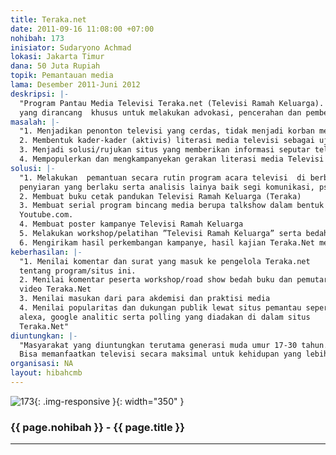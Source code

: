 ```yaml
---
title: Teraka.net
date: 2011-09-16 11:08:00 +07:00
nohibah: 173
inisiator: Sudaryono Achmad
lokasi: Jakarta Timur
dana: 50 Juta Rupiah
topik: Pemantauan media
lama: Desember 2011-Juni 2012
deskripsi: |-
  "Program Pantau Media Televisi Teraka.net (Televisi Ramah Keluarga). Dalam arti bermanfaat untuk menambah kualitas hidup yang lebih baik untuk setiap keluarga terutama anak muda setelah menontonnya. Program
  yang dirancang  khusus untuk melakukan advokasi, pencerahan dan pembelaan konsumen televisi di Indonesia dalam bentuk situs internet yang diintegrasikan dengan sosial media (Twiter, facebook dll) serta layanan SMS kepada publik yang memberikan analisis tentang acara televisi, pemantauan konten dan juga berisi panduan bagaimana bisa mengkonsumsi televisi dengan cerdas dan ikut ambil bagian dalam mewujudkan acara-acara televisi yang aman dan ramah terhadap keluarga. Hal ini didasarkan pada tidak adanya (belum ada) lembaga atau situs yang secara khusus melakukan pemantauan terhadap tayangan televisi."
masalah: |-
  "1. Menjadikan penonton televisi yang cerdas, tidak menjadi korban media televisi, seperti efek negatif program berbau kekerasan,  pornografi, dan hedonisme.
  2. Membentuk kader-kader (aktivis) literasi media televisi sebagai ujung tombak tercapainya televisi yang yang ramah keluarga.
  3. Menjadi solusi/rujukan situs yang memberikan informasi seputar televisi yang ramah terhadap keluarga.
  4. Mempopulerkan dan mengkampanyekan gerakan literasi media Televisi Ramah Keluarga (Teraka)."
solusi: |-
  "1. Melakukan  pemantuan secara rutin program acara televisi  di berbagai stasiun televisi dan hasilnya ditampilkan di situs serta disebarkan melalui sosial media (facebook, twitter, dll) serta lewat SMS. Pemantauaan, terutama didasarkan pada rujukan undang-undang
  penyiaran yang berlaku serta analisis lainya baik segi komunikasi, psikologi, maupun sosiologi massa.
  2. Membuat buku cetak pandukan Televisi Ramah Keluarga (Teraka)
  3. Membuat serial program bincang media berupa talkshow dalam bentuk video dengan narasumber para pegiat media, mentor/konsultan media maupun para akademisi. Berisi tema literasi media televisi berdurasi 35 menit  dan minimal 5 kampanye kreatif Televisi Ramah Keluarga berdurasi 30 detik yang dipublikasikan di situs Teraka.net maupun
  Youtube.com.
  4. Membuat poster kampanye Televisi Ramah Keluarga
  5. Melakukan workshop/pelatihan ”Televisi Ramah Keluarga” serta bedah buku Teraka, pameran poster kreatif serta pemutaran video tentang literasi televisi  dan kampanye literasi televisi di berbagai kampus di Indonesia  sekaligus membangun jaringan komunitas Teraka.net (Televisi Ramah Keluarga) untuk bisa berkontribusi dalam mengulas dan menulis analisis tentang acara-acara televisi /iklan sehingga bisa mencerahkan publik, mengupload video maupun poster-poster kreatif kampanye Televisi Ramah keluarga di situs Teraka.net dan situs jejaring sosial lainnya.
  6. Mengirikam hasil perkembangan kampanye, hasil kajian Teraka.Net melalui SMS bagi member Teraka.net yang siapaun boleh menjadi anggotanya"
keberhasilan: |-
  "1. Menilai komentar dan surat yang masuk ke pengelola Teraka.net
  tentang program/situs ini.
  2. Menilai komentar peserta workshop/road show bedah buku dan pemutaran
  video Teraka.Net
  3. Menilai masukan dari para akdemisi dan praktisi media
  4. Menilai popularitas dan dukungan publik lewat situs pemantau seperti
  alexa, google analitic serta polling yang diadakan di dalam situs
  Teraka.Net"
diuntungkan: |-
  "Masyarakat yang diuntungkan terutama generasi muda umur 17-30 tahun. Dalam umur tersebut adalah masa produktif. Jadi dengan adanya pemahaman terhadap televisi ramah keluarga wawasan mereka meningkat.
  Bisa memanfaatkan televisi secara maksimal untuk kehidupan yang lebih berkualitas."
organisasi: NA
layout: hibahcmb
---
```


![173](/static/img/hibahcmb/173.png){: .img-responsive }{: width="350" }

### {{ page.nohibah }} - {{ page.title }}

---
